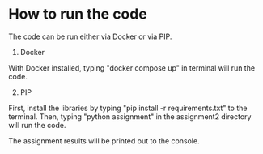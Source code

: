 # How to run the code

The code can be run either via Docker or via PIP.

1. Docker

With Docker installed, typing "docker compose up" in terminal will run the code.

2. PIP

First, install the libraries by typing "pip install -r requirements.txt" to the terminal.
Then, typing "python assignment" in the assignment2 directory will run the code.

The assignment results will be printed out to the console.
